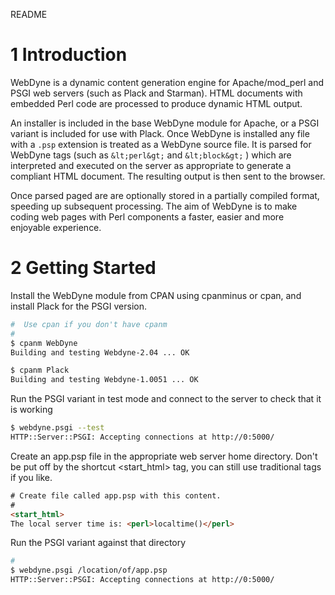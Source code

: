 README

# 1 Introduction #

WebDyne is a dynamic content generation engine for Apache/mod_perl and PSGI web servers \(such as Plack and Starman). HTML documents with
 embedded Perl code are processed to produce dynamic HTML output. 

An installer is included in the base WebDyne module for Apache, or a PSGI variant is included for use with Plack. Once WebDyne is installed any
 file with a  `.psp`  extension is treated as a WebDyne source file. It is parsed for WebDyne tags \(such as `&lt;perl&gt;`  and  `&lt;block&gt;` ) which are interpreted and executed on the server as appropriate to generate a
 compliant HTML document. The resulting output is then sent to the browser.

Once parsed paged are are optionally stored in a partially compiled format, speeding up subsequent processing. The aim of WebDyne is to make
 coding web pages with Perl components a faster, easier and more enjoyable
 experience.

# 2 Getting Started #

Install the WebDyne module from CPAN using cpanminus or cpan, and install Plack for the PSGI version.

```bash
#  Use cpan if you don't have cpanm
#
$ cpanm WebDyne
Building and testing Webdyne-2.04 ... OK

$ cpanm Plack
Building and testing Webdyne-1.0051 ... OK
```

Run the PSGI variant in test mode and connect to the server to check that it is working

```bash
$ webdyne.psgi --test
HTTP::Server::PSGI: Accepting connections at http://0:5000/
```

Create an app.psp file in the appropriate web server home directory. Don&#39;t be put off by the shortcut &lt;start_html&gt; tag, you can still use
 traditional tags if you like.

```html
# Create file called app.psp with this content.
#
<start_html>
The local server time is: <perl>localtime()</perl>
```

Run the PSGI variant against that directory

```bash
# 
$ webdyne.psgi /location/of/app.psp
HTTP::Server::PSGI: Accepting connections at http://0:5000/

```

